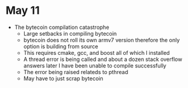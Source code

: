 # May 11

* The bytecoin compilation catastrophe
  * Large setbacks in compiling bytecoin
  * bytecoin does not roll its own armv7 version therefore the only option is building from source
  * This requires cmake, gcc, and boost all of which I installed
  * A thread error is being called and about a dozen stack overflow answers later I have been unable to compile successfully
  * The error being raised relateds to pthread
  * May have to just scrap bytecoin
  